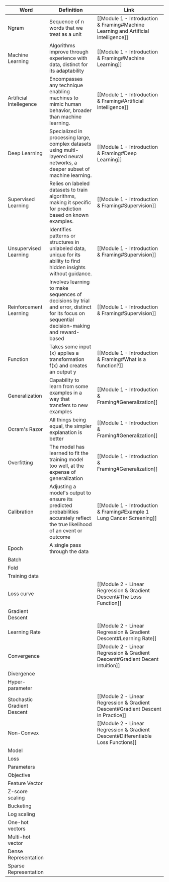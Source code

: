 
| **Word** | **Definition** | Link |
| ---- | ---- | ---- |
| Ngram | Sequence of n words that we treat as a unit | [[Module 1 - Introduction & Framing#Machine Learning and Artificial Intelligence]] |
| Machine Learning | Algorithms improve through experience with data, distinct for its adaptability | [[Module 1 - Introduction & Framing#Machine Learning]] |
| Artificial Intellegence | Encompasses any technique enabling machines to mimic human behavior, broader than machine learning. | [[Module 1 - Introduction & Framing#Artificial Intelligence]] |
| Deep Learning | Specialized in processing large, complex datasets using multi-layered neural networks, a deeper subset of machine learning. | [[Module 1 - Introduction & Framing#Deep Learning]] |
| Supervised Learning | Relies on labeled datasets to train algorithms, making it specific for prediction based on known examples. | [[Module 1 - Introduction & Framing#Supervision]] |
| Unsupervised Learning | Identifies patterns or structures in unlabeled data, unique for its ability to find hidden insights without guidance. | [[Module 1 - Introduction & Framing#Supervision]] |
| Reinforcement Learning | Involves learning to make sequences of decisions by trial and error, distinct for its focus on sequential decision-making and reward-based | [[Module 1 - Introduction & Framing#Supervision]] |
| Function | Takes some input (x) applies a transformation f(x) and creates an output y | [[Module 1 - Introduction & Framing#What is a function?]] |
| Generalization | Capability to learn from some examples in a way that transfers to new examples | [[Module 1 - Introduction & Framing#Generalization]] |
| Ocram's Razor | All things being equal, the simpler explanation is better | [[Module 1 - Introduction & Framing#Generalization]] |
| Overfitting | The model has learned to fit the training model too well, at the expense of generalization | [[Module 1 - Introduction & Framing#Generalization]] |
| Calibration | Adjusting a model's output to ensure its predicted probabilities accurately reflect the true likelihood of an event or outcome | [[Module 1 - Introduction & Framing#Example 1 Lung Cancer Screening]] |
| Epoch | A single pass through the data |  |
| Batch |  |  |
| Fold |  |  |
| Training data |  |  |
| Loss curve |  | [[Module 2 - Linear Regression & Gradient Descent#The Loss Function]] |
| Gradient Descent |  |  |
| Learning Rate |  | [[Module 2 - Linear Regression & Gradient Descent#Learning Rate]] |
| Convergence |  | [[Module 2 - Linear Regression & Gradient Descent#Gradient Decent Intuition]] |
| Divergence |  |  |
| Hyper-parameter |  |  |
| Stochastic Gradient Descent |  | [[Module 2 - Linear Regression & Gradient Descent#Gradient Descent In Practice]] |
| Non-Convex |  | [[Module 2 - Linear Regression & Gradient Descent#Differentiable Loss Functions]] |
| Model |  |  |
| Loss |  |  |
| Parameters |  |  |
| Objective |  |  |
| Feature Vector |  |  |
| Z-score scaling |  |  |
| Bucketing |  |  |
| Log scaling |  |  |
| One-hot vectors |  |  |
| Multi-hot vector |  |  |
| Dense Representation |  |  |
| Sparse Representation |  |  |
